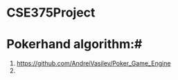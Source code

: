 # CSE375Project

# Pokerhand algorithm:#
1. https://github.com/AndreiVasilev/Poker_Game_Engine
2. 

